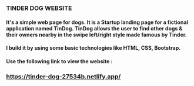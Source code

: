 ### TINDER DOG WEBSITE
#### It's a simple web page for dogs. It is a Startup landing page for a fictional application named TinDog. TinDog allows the user to find other dogs & their owners nearby in the swipe left/right style made famous by Tinder.

#### I build it by using some basic technologies like HTML, CSS, Bootstrap.

#### Use the following link to view the website : 
### https://tinder-dog-27534b.netlify.app/
                                       
        
        
        
